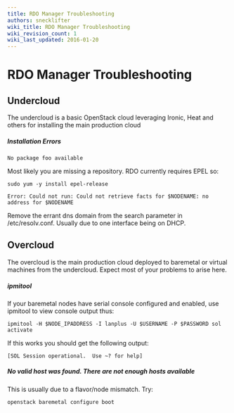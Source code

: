 ```yaml
---
title: RDO Manager Troubleshooting
authors: snecklifter
wiki_title: RDO Manager Troubleshooting
wiki_revision_count: 1
wiki_last_updated: 2016-01-20
---
```


# RDO Manager Troubleshooting

## Undercloud

The undercloud is a basic OpenStack cloud leveraging Ironic, Heat and others for installing the main production cloud

##### Installation Errors
~~~
No package foo available
~~~
Most likely you are missing a repository. RDO currently requires EPEL so:
~~~
sudo yum -y install epel-release
~~~

~~~
Error: Could not run: Could not retrieve facts for $NODENAME: no address for $NODENAME
~~~
Remove the errant dns domain from the search parameter in /etc/resolv.conf. Usually due to one interface being on DHCP.

## Overcloud

The overcloud is the main production cloud deployed to baremetal or virtual machines from the undercloud. Expect most of your problems to arise here.

##### ipmitool

If your baremetal nodes have serial console configured and enabled, use ipmitool to view console output thus:
~~~
ipmitool -H $NODE_IPADDRESS -I lanplus -U $USERNAME -P $PASSWORD sol activate
~~~
If this works you should get the following output:
~~~
[SOL Session operational.  Use ~? for help]
~~~
##### No valid host was found. There are not enough hosts available

This is usually due to a flavor/node mismatch. Try:
~~~
openstack baremetal configure boot
~~~
